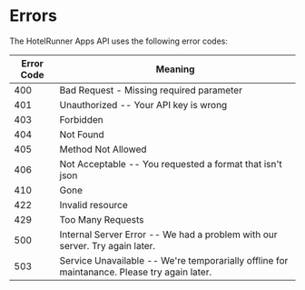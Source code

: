 # Errors

The HotelRunner Apps API uses the following error codes:


Error Code | Meaning
---------- | -------
400 | Bad Request - Missing required parameter
401 | Unauthorized -- Your API key is wrong
403 | Forbidden
404 | Not Found
405 | Method Not Allowed
406 | Not Acceptable -- You requested a format that isn't json
410 | Gone
422 | Invalid resource
429 | Too Many Requests
500 | Internal Server Error -- We had a problem with our server. Try again later.
503 | Service Unavailable -- We're temporarially offline for maintanance. Please try again later.

